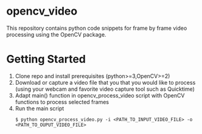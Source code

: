 # opencv_video
This repository contains python code snippets for frame by frame video processing using the OpenCV package.

# Getting Started
1. Clone repo and install prerequisites (python>=3,OpenCV>=2)
2. Download or capture a video file that you that you would like to process (using your webcam and favorite video capture tool such as Quicktime)
3. Adapt main() function in opencv_process_video script with OpenCV functions to process selected frames
4. Run the main script
    ```shell script
   $ python opencv_process_video.py -i <PATH_TO_INPUT_VIDEO_FILE> -o <PATH_TO_OUPUT_VIDEO_FILE>
    ``` 